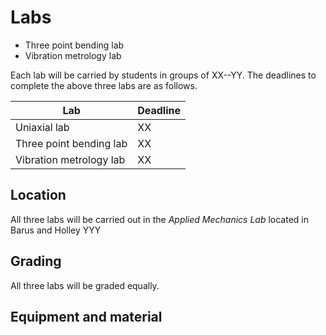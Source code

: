 # Labs

* Three point bending lab
* Vibration metrology lab

Each lab will be carried by students in groups of   XX--YY. The deadlines to complete the above three labs are as follows. 



| Lab                     | Deadline |
|-------------------------|----------|
| Uniaxial lab            |     XX       |
| Three point bending lab |     XX       |
| Vibration metrology lab |     XX       |

<!-- TODO:  Sayaka   need to add the dealines for the above three labs. 


-->

## Location

All three labs will be carried out in the _Applied Mechanics Lab_ located in Barus and Holley YYY <!--TODO: Sayaka add information about the lab-->


## Grading

All three labs will be graded equally. 


## Equipment and material

<!--TODO: Sayaka add information here about what materials the students should bring with them to carry about the labs->

## COVID re